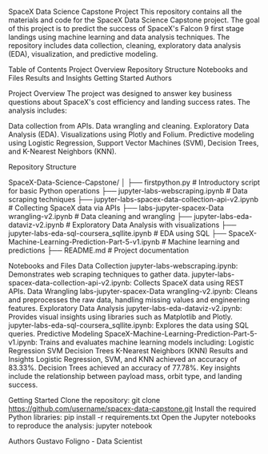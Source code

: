 SpaceX Data Science Capstone Project
This repository contains all the materials and code for the SpaceX Data Science Capstone project. The goal of this project is to predict the success of SpaceX's Falcon 9 first stage landings using machine learning and data analysis techniques. The repository includes data collection, cleaning, exploratory data analysis (EDA), visualization, and predictive modeling.

Table of Contents
Project Overview
Repository Structure
Notebooks and Files
Results and Insights
Getting Started
Authors

Project Overview
The project was designed to answer key business questions about SpaceX's cost efficiency and landing success rates. The analysis includes:

Data collection from APIs.
Data wrangling and cleaning.
Exploratory Data Analysis (EDA).
Visualizations using Plotly and Folium.
Predictive modeling using Logistic Regression, Support Vector Machines (SVM), Decision Trees, and K-Nearest Neighbors (KNN).

Repository Structure

SpaceX-Data-Science-Capstone/
│
├── firstpython.py                            # Introductory script for basic Python operations
├── jupyter-labs-webscraping.ipynb            # Data scraping techniques
├── jupyter-labs-spacex-data-collection-api-v2.ipynb  # Collecting SpaceX data via APIs
├── labs-jupyter-spacex-Data wrangling-v2.ipynb       # Data cleaning and wrangling
├── jupyter-labs-eda-dataviz-v2.ipynb         # Exploratory Data Analysis with visualizations
├── jupyter-labs-eda-sql-coursera_sqllite.ipynb # EDA using SQL
├── SpaceX-Machine-Learning-Prediction-Part-5-v1.ipynb # Machine learning and predictions
├── README.md                                 # Project documentation

Notebooks and Files
Data Collection
jupyter-labs-webscraping.ipynb: Demonstrates web scraping techniques to gather data.
jupyter-labs-spacex-data-collection-api-v2.ipynb: Collects SpaceX data using REST APIs.
Data Wrangling
labs-jupyter-spacex-Data wrangling-v2.ipynb: Cleans and preprocesses the raw data, handling missing values and engineering features.
Exploratory Data Analysis
jupyter-labs-eda-dataviz-v2.ipynb: Provides visual insights using libraries such as Matplotlib and Plotly.
jupyter-labs-eda-sql-coursera_sqllite.ipynb: Explores the data using SQL queries.
Predictive Modeling
SpaceX-Machine-Learning-Prediction-Part-5-v1.ipynb: Trains and evaluates machine learning models including:
Logistic Regression
SVM
Decision Trees
K-Nearest Neighbors (KNN)
Results and Insights
Logistic Regression, SVM, and KNN achieved an accuracy of 83.33%.
Decision Trees achieved an accuracy of 77.78%.
Key insights include the relationship between payload mass, orbit type, and landing success.

Getting Started
Clone the repository:
git clone https://github.com/username/spacex-data-capstone.git
Install the required Python libraries:
pip install -r requirements.txt
Open the Jupyter notebooks to reproduce the analysis:
jupyter notebook

Authors
Gustavo Foligno - Data Scientist
